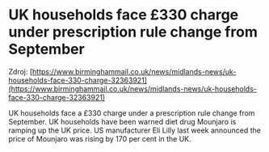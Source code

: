 # UK households face £330 charge under prescription rule change from September

Zdroj: [https://www.birminghammail.co.uk/news/midlands-news/uk-households-face-330-charge-32363921](https://www.birminghammail.co.uk/news/midlands-news/uk-households-face-330-charge-32363921)

UK households face a £330 charge under a prescription rule change from September. UK households have been warned diet drug Mounjaro is ramping up the UK price. US manufacturer Eli Lilly last week announced the price of Mounjaro was rising by 170 per cent in the UK.
